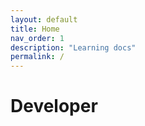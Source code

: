 ```yaml
---
layout: default
title: Home
nav_order: 1
description: "Learning docs"
permalink: /
---
```


# Developer
